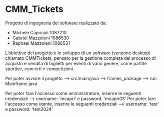 # CMM_Tickets

Progetto di ingegneria del software realizzato da:
- Michele Caprinali 1087210
- Gabriel Mazzoleni 1086530
- Raphael Mazzoleni 1086531

L’obiettivo del progetto è lo sviluppo di un software (versione desktop) chiamato 
CMMTickets, pensato per la gestione completa del processo di acquisto e vendita di
biglietti per eventi di vario genere, come partite sportive, concerti e competizioni.

Per poter avviare il progetto --> src/main/java --> frames_package --> run Mainframe.java

Per poter fare l'accesso come amministratore, inserire le seguenti credenziali --> username: 'mcapri' e password: 'mcapri03'
Per poter fare l'accesso come utente, inserire le seguenti credenziali --> username: 'test' e password: 'test2024'
